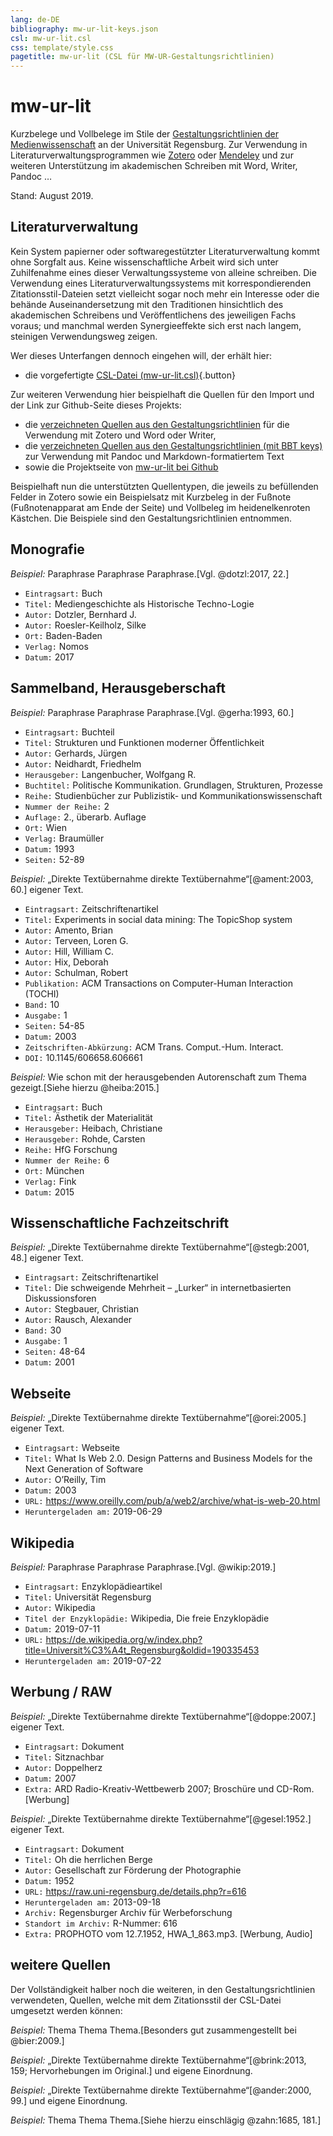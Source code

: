 ```yaml
---
lang: de-DE
bibliography: mw-ur-lit-keys.json
csl: mw-ur-lit.csl
css: template/style.css
pagetitle: mw-ur-lit (CSL für MW-UR-Gestaltungsrichtlinien)
---
```


[//]: # (pandoc dokumentation.md --filter pandoc-citeproc --lua-filter template/section-refs.lua --metadata=section-refs-level:2 --include-in-header=template/dokumentation-meta.htm --output=index.htm -s)

# mw-ur-lit

Kurzbelege und Vollbelege im Stile der [Gestaltungsrichtlinien der Medienwissenschaft](https://www.uni-regensburg.de/sprache-literatur-kultur/medienwissenschaft/medien/pdfs/studium-materialien/mw-gestaltungsrichtlinien.pdf) an der Universität Regensburg. Zur Verwendung in Literaturverwaltungsprogrammen wie [Zotero](https://www.zotero.org/) oder [Mendeley](https://www.mendeley.com/) und zur weiteren Unterstützung im akademischen Schreiben mit Word, Writer, Pandoc &hellip;

Stand: August 2019.


## Literaturverwaltung

Kein System papierner oder softwaregestützter Literaturverwaltung kommt ohne Sorgfalt aus. Keine wissenschaftliche Arbeit wird sich unter Zuhilfenahme eines dieser Verwaltungssysteme von alleine schreiben. Die Verwendung eines Literaturverwaltungssystems mit korrespondierenden Zitationsstil-Dateien setzt vielleicht sogar noch mehr ein Interesse oder die behände Auseinandersetzung mit den Traditionen hinsichtlich des akademischen Schreibens und Veröffentlichens des jeweiligen Fachs voraus; und manchmal werden Synergieeffekte sich erst nach langem, steinigen Verwendungsweg zeigen.

Wer dieses Unterfangen dennoch eingehen will, der erhält hier:

* die vorgefertigte [CSL-Datei (mw-ur-lit.csl)](https://maybegeek.github.io/mw-ur-lit/mw-ur-lit.csl){.button}

Zur weiteren Verwendung hier beispielhaft die Quellen für den Import  und der Link zur Github-Seite dieses Projekts:

* die [verzeichneten Quellen aus den Gestaltungsrichtlinien](https://maybegeek.github.io/mw-ur-lit/mw-ur-lit.json) für die Verwendung mit Zotero und Word oder Writer,
* die [verzeichneten Quellen aus den Gestaltungsrichtlinien (mit BBT keys)](https://maybegeek.github.io/mw-ur-lit/mw-ur-lit-keys.json) zur Verwendung mit Pandoc und Markdown-formatiertem Text
* sowie die Projektseite von [mw-ur-lit bei Github](https://github.com/maybegeek/mw-ur-lit)

Beispielhaft nun die unterstützten Quellentypen, die jeweils zu befüllenden Felder in Zotero sowie ein Beispielsatz mit Kurzbeleg in der Fußnote (Fußnotenapparat am Ende der Seite) und Vollbeleg im heidenelkenroten Kästchen. Die Beispiele sind den Gestaltungsrichtlinien entnommen.


## Monografie

*Beispiel:* Paraphrase Paraphrase Paraphrase.[Vgl. @dotzl:2017, 22.]

* `Eintragsart:` Buch
* `Titel:` Mediengeschichte als Historische Techno-Logie
* `Autor:` Dotzler, Bernhard J.
* `Autor:` Roesler-Keilholz, Silke
* `Ort:` Baden-Baden
* `Verlag:` Nomos
* `Datum:` 2017


## Sammelband, Herausgeberschaft

*Beispiel:* Paraphrase Paraphrase Paraphrase.[Vgl. @gerha:1993, 60.]

* `Eintragsart:` Buchteil
* `Titel:` Strukturen und Funktionen moderner Öffentlichkeit
* `Autor:` Gerhards, Jürgen
* `Autor:` Neidhardt, Friedhelm
* `Herausgeber:` Langenbucher, Wolfgang R.
* `Buchtitel:` Politische Kommunikation. Grundlagen, Strukturen, Prozesse
* `Reihe:` Studienbücher zur Publizistik- und Kommunikationswissenschaft
* `Nummer der Reihe:` 2
* `Auflage:` 2., überarb. Auflage
* `Ort:` Wien
* `Verlag:` Braumüller
* `Datum:` 1993
* `Seiten:` 52-89

*Beispiel:* „Direkte Textübernahme direkte Textübernahme“[@ament:2003, 60.] eigener Text.

* `Eintragsart:` Zeitschriftenartikel
* `Titel:` Experiments in social data mining: The TopicShop system
* `Autor:` Amento, Brian
* `Autor:` Terveen, Loren G.
* `Autor:` Hill, William C.
* `Autor:` Hix, Deborah
* `Autor:` Schulman, Robert
* `Publikation:` ACM Transactions on Computer-Human Interaction (TOCHI)
* `Band:` 10
* `Ausgabe:` 1
* `Seiten:` 54-85
* `Datum:` 2003
* `Zeitschriften-Abkürzung:` ACM Trans. Comput.-Hum. Interact.
* `DOI:` 10.1145/606658.606661

*Beispiel:* Wie schon mit der herausgebenden Autorenschaft zum Thema gezeigt.[Siehe hierzu @heiba:2015.]

* `Eintragsart:` Buch
* `Titel:` Ästhetik der Materialität
* `Herausgeber:` Heibach, Christiane
* `Herausgeber:` Rohde, Carsten
* `Reihe:` HfG Forschung
* `Nummer der Reihe:` 6
* `Ort:` München
* `Verlag:` Fink
* `Datum:` 2015


## Wissenschaftliche Fachzeitschrift

*Beispiel:* „Direkte Textübernahme direkte Textübernahme“[@stegb:2001, 48.] eigener Text.

* `Eintragsart:` Zeitschriftenartikel
* `Titel:` Die schweigende Mehrheit – „Lurker“ in internetbasierten Diskussionsforen
* `Autor:` Stegbauer, Christian
* `Autor:` Rausch, Alexander
* `Band:` 30
* `Ausgabe:` 1
* `Seiten:` 48-64
* `Datum:` 2001


## Webseite

*Beispiel:* „Direkte Textübernahme direkte Textübernahme“[@orei:2005.] eigener Text.

* `Eintragsart:` Webseite
* `Titel:` What Is Web 2.0. Design Patterns and Business Models for the Next Generation of Software
* `Autor:` O’Reilly, Tim
* `Datum:` 2003
* `URL:` https://www.oreilly.com/pub/a/web2/archive/what-is-web-20.html
* `Heruntergeladen am:` 2019-06-29


## Wikipedia

*Beispiel:* Paraphrase Paraphrase Paraphrase.[Vgl. @wikip:2019.]

* `Eintragsart:` Enzyklopädieartikel
* `Titel:` Universität Regensburg
* `Autor:` Wikipedia
* `Titel der Enzyklopädie:` Wikipedia, Die freie Enzyklopädie
* `Datum:` 2019-07-11
* `URL:` https://de.wikipedia.org/w/index.php?title=Universit%C3%A4t_Regensburg&oldid=190335453
* `Heruntergeladen am:` 2019-07-22


## Werbung / RAW

*Beispiel:* „Direkte Textübernahme direkte Textübernahme“[@doppe:2007.] eigener Text.

* `Eintragsart:` Dokument
* `Titel:` Sitznachbar
* `Autor:` Doppelherz
* `Datum:` 2007
* `Extra:` ARD Radio-Kreativ-Wettbewerb 2007; Broschüre und CD-Rom. \[Werbung\]

*Beispiel:* „Direkte Textübernahme direkte Textübernahme“[@gesel:1952.] eigener Text.

* `Eintragsart:` Dokument
* `Titel:` Oh die herrlichen Berge
* `Autor:` Gesellschaft zur Förderung der Photographie
* `Datum:` 1952
* `URL:` https://raw.uni-regensburg.de/details.php?r=616
* `Heruntergeladen am:` 2013-09-18
* `Archiv:` Regensburger Archiv für Werbeforschung
* `Standort im Archiv:` R-Nummer: 616
* `Extra:` PROPHOTO vom 12.7.1952, HWA_1_863.mp3. \[Werbung, Audio\]

## weitere Quellen

Der Vollständigkeit halber noch die weiteren, in den Gestaltungsrichtlinien verwendeten, Quellen, welche mit dem Zitationsstil der CSL-Datei umgesetzt werden können:

*Beispiel:* Thema Thema Thema.[Besonders gut zusammengestellt bei @bier:2009.]

*Beispiel:* „Direkte Textübernahme direkte Textübernahme“[@brink:2013, 159\; Hervorhebungen im Original.] und eigene Einordnung.

*Beispiel:* „Direkte Textübernahme direkte Textübernahme“[@ander:2000, 99.] und eigene Einordnung.

*Beispiel:* Thema Thema Thema.[Siehe hierzu einschlägig @zahn:1685, 181.]
